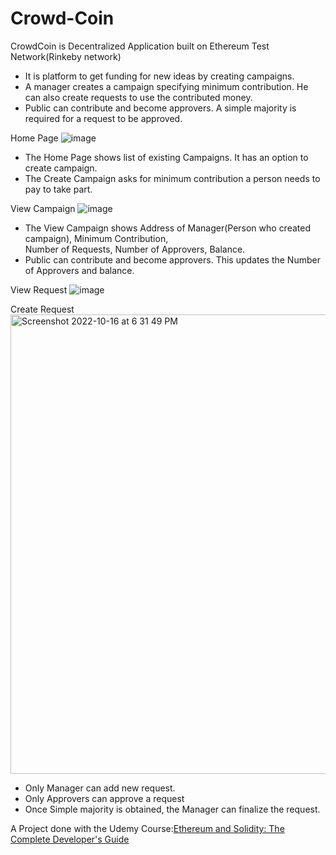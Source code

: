 # Crowd-Coin

CrowdCoin is Decentralized Application built on Ethereum Test Network(Rinkeby network)<br>
* It is platform to get funding for new ideas by creating campaigns.<br>
* A manager creates a campaign specifying minimum contribution. He can also create requests to use the contributed money.<br>
* Public can contribute and become approvers. A simple majority is required for a request to be approved.<br>

Home Page
![image](https://user-images.githubusercontent.com/97080149/170812214-6d72d885-427c-4ed7-afb1-8f5ebf0a0efe.png)
* The Home Page shows list of existing Campaigns. It has an option to create campaign.<br>
* The Create Campaign asks for minimum contribution a person needs to pay to take part.<br>

 View Campaign
![image](https://user-images.githubusercontent.com/97080149/170811751-893e0012-2147-4b55-9122-781d51576908.png)
* The View Campaign shows Address of Manager(Person who created campaign), Minimum Contribution,<br>
Number of Requests, Number of Approvers, Balance.<br>
* Public can contribute and become approvers. This updates the Number of Approvers and balance.

 View Request
![image](https://user-images.githubusercontent.com/97080149/170813020-65b8789e-4b6e-4b6a-810e-06306c83a508.png)

Create Request
<img width="735" alt="Screenshot 2022-10-16 at 6 31 49 PM" src="https://user-images.githubusercontent.com/96113268/196036882-9dd3794f-f7d6-4e36-af10-89bb64471c24.png">

* Only Manager can add new request.
* Only Approvers can approve a request
* Once Simple majority is obtained, the Manager can finalize the request.


A Project done with the Udemy Course:[Ethereum and Solidity: The Complete Developer's Guide](https://www.udemy.com/course/ethereum-and-solidity-the-complete-developers-guide/)
